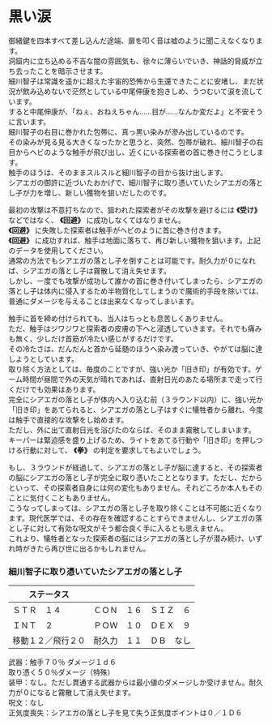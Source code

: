 # 黒い涙  

御緒鍵を四本すべて差し込んだ途端、扉を叩く音は嘘のように聞こえなくなります。  
洞窟内に立ち込める不吉な闇の雰囲気も、徐々に薄らいでいき、神話的脅威が立ち去ったことを暗示させます。  
細川智子は常識を遥かに超えた宇宙的恐怖から生還できたことに安堵し、まだ状況が飲み込めないで茫然としている中尾伸康を抱きしめ、うつむいて涙を流しています。  
すると中尾伸康が、「ねぇ、おねえちゃん……目が……なんか変だよ」と不安そうに言います。  
細川智子の右目に巻かれた包帯に、真っ黒い染みが滲み出しているのです。  
その染みが見る見る大きくなったかと思うと、突然、包帯が破れ、細川智子の右目からヘビのような触手が飛び出し、近くにいる探索者の首に巻き付こうとします。  
触手のほうは、そのままスルスルと細川智子の目から抜け出します。  
シアエガの御許に近づいたおかげで、細川智子に取り憑いていたシアエガの落とし子が力を増し、新しい獲物を狙いだしたのです。  

最初の攻撃は不意打ちなので、狙われた探索者がその攻撃を避けるには **《受け》** などではなく、 **《回避》** に成功しなくてはなりません。  
**《回避》** に失敗した探索者は触手がヘビのように首に巻き付きます。  
**《回避》** に成功すれば、触手は地面に落ちて、再び新しい獲物を狙います。上記のデータを使用してください。  
通常の方法でもシアエガの落とし子を倒すことは可能です。耐久力が０になれば、シアエガの落とし子は霧散して消え失せます。  
しかし、一度でも攻撃が成功して誰かの首に巻き付いてしまったら、シアエガの落とし子は体内に侵入するため半物質化してしまうので魔術的手段を除いては、普通にダメージを与えることは出来なくなってしまいます。  

触手に首を締め付けられても、当人はちっとも息苦しくありません。  
ただ、触手はジワジワと探索者の皮膚の下へと浸透していきます。それでも痛みも無く、少しだけ首筋が冷たい感じがするだけです。  
その冷たさは、だんだんと首から延髄のほうへ染み渡っていき、やがては脳に達しようとしています。  
取り除く方法としては、毎度のことですが、強い光か「旧き印」が有効です。ゲーム時間が昼間で外の天気が晴れであれば、直射日光のあたる場所まで走って行くだけでも効果はあります。  
完全にシアエガの落とし子が体内へ入り込む前（３ラウンド以内）に、強い光か「旧き印」をあてられると、シアエガの落とし子はすぐに犠牲者から離れ、今度は触手で直接的な攻撃をし始めます。  
ただし、外に出て直射日光を浴びたのならば、そのまま霧散してしまいます。  
キーパーは緊迫感を盛り上げるため、ライトをあてる行動や「旧き印」を押しつける行動に対して、 **《拳》** の判定を要求してもよいでしょう。  

もし、３ラウンドが経過して、シアエガの落とし子が脳に達すると、その探索者の脳にシアエガの落とし子が完全に取り憑いたこととなります。ただし、だからといって、その探索者自身には何の変化もありません。それどころか本人もそのことに気付くこともありません。  
こうなってしまっては、シアエガの落とし子を取り除くことは不可能に近くなります。現代医学では、その存在を確認することすらできませんし、シアエガの落とし子に対して有効な呪文がそう都合良く手に入るとも思えません。  
これより、犠牲者となった探索者の脳にはシアエガの落とし子が潜み続け、いずれ時がきたら再び世に出るかもしれません。  

### 細川智子に取り憑いていたシアエガの落とし子  
ステータス|||
---|---|---|
ＳＴＲ　１４|ＣＯＮ　１６|ＳＩＺ　６  
ＩＮＴ　２|ＰＯＷ　１０|ＤＥＸ　９  
移動１２／飛行２０|耐久力　１１|ＤＢ　なし  
武器：触手７０％ ダメージ１ｄ６  
取り憑く５０％ダメージ（特殊）  
装甲：なし。ただし貫通する武器からは最小値のダメージしか受けません。耐久力が０になると霧散して消え失せます。  
呪文：なし  
正気度喪失：シアエガの落とし子を見て失う正気度ポイントは０／１Ｄ６  


